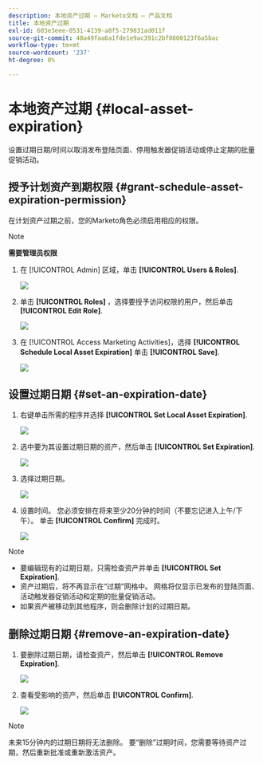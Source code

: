 ```yaml
---
description: 本地资产过期 — Marketo文档 — 产品文档
title: 本地资产过期
exl-id: 603e3eee-0531-4139-a8f5-279831ad011f
source-git-commit: 48a49faa6a1fde1e9ac391c2bf0800123f6a5bac
workflow-type: tm+mt
source-wordcount: '237'
ht-degree: 0%

---
```


# 本地资产过期 {#local-asset-expiration}

设置过期日期/时间以取消发布登陆页面、停用触发器促销活动或停止定期的批量促销活动。

## 授予计划资产到期权限 {#grant-schedule-asset-expiration-permission}

在计划资产过期之前，您的Marketo角色必须启用相应的权限。

>[!NOTE]
>
>**需要管理员权限**

1. 在 [!UICONTROL Admin] 区域，单击 **[!UICONTROL Users & Roles]**.

   ![](assets/local-asset-expiration-1.png)

1. 单击 **[!UICONTROL Roles]** ，选择要授予访问权限的用户，然后单击 **[!UICONTROL Edit Role]**.

   ![](assets/local-asset-expiration-2.png)

1. 在 [!UICONTROL Access Marketing Activities]，选择 **[!UICONTROL Schedule Local Asset Expiration]** 单击 **[!UICONTROL Save]**.

   ![](assets/local-asset-expiration-3.png)

## 设置过期日期 {#set-an-expiration-date}

1. 右键单击所需的程序并选择 **[!UICONTROL Set Local Asset Expiration]**.

   ![](assets/local-asset-expiration-4.png)

1. 选中要为其设置过期日期的资产，然后单击 **[!UICONTROL Set Expiration]**.

   ![](assets/local-asset-expiration-5.png)

1. 选择过期日期。

   ![](assets/local-asset-expiration-6.png)

1. 设置时间。 您必须安排在将来至少20分钟的时间（不要忘记进入上午/下午）。 单击 **[!UICONTROL Confirm]** 完成时。

   ![](assets/local-asset-expiration-7.png)

>[!NOTE]
>
>* 要编辑现有的过期日期，只需检查资产并单击 **[!UICONTROL Set Expiration]**.
>* 资产过期后，将不再显示在“过期”网格中。 网格将仅显示已发布的登陆页面、活动触发器促销活动和定期的批量促销活动。
>* 如果资产被移动到其他程序，则会删除计划的过期日期。


## 删除过期日期 {#remove-an-expiration-date}

1. 要删除过期日期，请检查资产，然后单击 **[!UICONTROL Remove Expiration]**.

   ![](assets/local-asset-expiration-8.png)

1. 查看受影响的资产，然后单击 **[!UICONTROL Confirm]**.

   ![](assets/local-asset-expiration-9.png)

>[!NOTE]
>
>未来15分钟内的过期日期将无法删除。 要“删除”过期时间，您需要等待资产过期，然后重新批准或重新激活资产。
